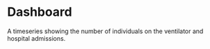 # Dashboard
A timeseries showing the number of individuals on the ventilator and hospital admissions. 
